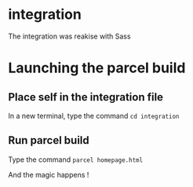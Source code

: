# integration

The integration was reakise with Sass 

# Launching the parcel build

## Place self in the integration file

In a new terminal, type the command `cd integration`

## Run parcel build

Type the command `parcel homepage.html`

And the magic happens !